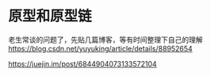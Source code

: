 # 原型和原型链

老生常谈的问题了，先贴几篇博客，等有时间整理下自己的理解
https://blog.csdn.net/yuyuking/article/details/88952654

https://juejin.im/post/6844904073133572104